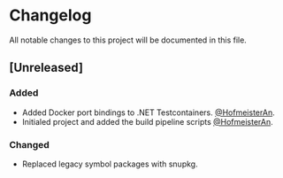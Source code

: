 # Changelog
All notable changes to this project will be documented in this file.

## [Unreleased]
### Added
- Added Docker port bindings to .NET Testcontainers. [@HofmeisterAn](https://github.com/HofmeisterAn).
- Initialed project and added the build pipeline scripts [@HofmeisterAn](https://github.com/HofmeisterAn).

### Changed
- Replaced legacy symbol packages with snupkg.
